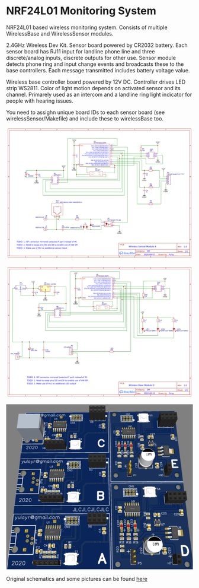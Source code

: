 # NRF24L01 Monitoring System
NRF24L01 based wireless monitoring system. Consists of multiple WirelessBase and WirelessSensor modules.

2.4GHz Wireless Dev Kit. Sensor board powered by CR2032 battery. Each sensor board has RJ11 input for landline phone line and three discrete/analog inputs, discrete outputs for other use. Sensor module detects phone ring and input change events and broadcasts these to the base controllers. Each message transmitted includes battery voltage value.

Wireless base controller board powered by 12V DC. Controller drives LED strip WS2811. Color of light motion depends on activated sensor and its channel. Primarely used as an intercom and a landline ring light indicator for people with hearing issues.

You need to assighn unique board IDs to each sensor board (see wirelessSensor/Makefile) and include these to wirelessBase too.

![Wireless Sensor board schematics](https://github.com/CppBaddy/nrf24l01MonitoringSystem/blob/main/wirelessSensorSchematics.png?raw=true)

![Wireless Base board schematics](https://github.com/CppBaddy/nrf24l01MonitoringSystem/blob/main/wirelessBaseSchematics.png?raw=true)

![JLCPCB PCB](https://github.com/CppBaddy/nrf24l01MonitoringSystem/blob/main/pcb.png?raw=true)

Original schematics and some pictures can be found [here](https://easyeda.com/Yulay/nrf24l01-attiny85-sensor-board)

